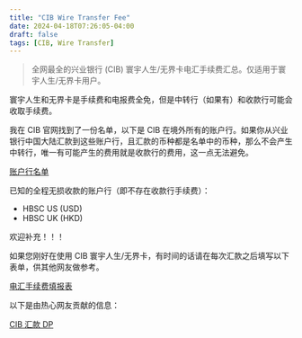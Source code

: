 ```yaml
---
title: "CIB Wire Transfer Fee"
date: 2024-04-18T07:26:05-04:00
draft: false
tags: [CIB, Wire Transfer]
---
```


> 全网最全的兴业银行 (CIB) 寰宇人生/无界卡电汇手续费汇总。仅适用于寰宇人生/无界卡用户。

寰宇人生和无界卡是手续费和电报费全免，但是中转行（如果有）和收款行可能会收取手续费。

我在 CIB 官网找到了一份名单，以下是 CIB 在境外所有的账户行。如果你从兴业银行中国大陆汇款到这些账户行，且汇款的币种都是名单中的币种，那么不会产生中转行，唯一有可能产生的费用就是收款行的费用，这一点无法避免。

[账户行名单](https://www.cib.com.cn/cn/personal/wealth-management/foreign/inward.html)

已知的全程无损收款的账户行（即不存在收款行手续费）：
- HBSC US (USD)
- HBSC UK (HKD)

欢迎补充！！！

如果您刚好在使用 CIB 寰宇人生/无界卡，有时间的话请在每次汇款之后填写以下表单，供其他网友做参考。

[电汇手续费填报表](https://forms.gle/yrEwzAPFoM4tpL8Z6)

以下是由热心网友贡献的信息：

[CIB 汇款 DP](https://docs.google.com/spreadsheets/d/1Ap_4QdYzEUwNW57VOJkr_J6QezME7rEvZvFNqsr0VOA)